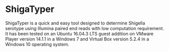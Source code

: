 # ShigaTyper

ShigaTyper is a quick and easy tool designed to determine Shigella serotype using Illumina paired end reads with low computation requirement. It has been tested on an Ubuntu 16.04.3 LTS guest addition on VMware Player version 14.1.1 in a Windows 7 and Virtual Box version 5.2.4 in a Windows 10 operating system.